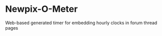 Newpix-O-Meter
==============

Web-based generated timer for embedding hourly clocks in forum thread pages
